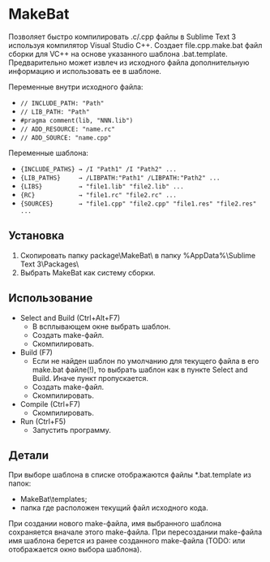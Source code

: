 # MakeBat

Позволяет быстро компилировать .с/.cpp файлы в Sublime Text 3 используя компилятор Visual Studio C++. Создает file.cpp.make.bat файл сборки для VC++ на основе указанного шаблона .bat.template. Предварительно может извлеч из исходного файла дополнительную информацию и использовать ее в шаблоне.

Переменные внутри исходного файла:
- `// INCLUDE_PATH: "Path"`
- `// LIB_PATH: "Path"`
- `#pragma comment(lib, "NNN.lib")`
- `// ADD_RESOURCE: "name.rc"`
- `// ADD_SOURCE: "name.cpp"`

Переменные шаблона:
- `{INCLUDE_PATHS} → /I "Path1" /I "Path2" ...`
- `{LIB_PATHS}     → /LIBPATH:"Path1" /LIBPATH:"Path2" ...`
- `{LIBS}          → "file1.lib" "file2.lib" ...`
- `{RC}            → "file1.rc" "file2.rc" ...`
- `{SOURCES}       → "file1.cpp" "file2.cpp" "file1.res" "file2.res" ...`

## Установка

1. Скопировать папку package\MakeBat\ в папку %AppData%\Sublime Text 3\Packages\
2. Выбрать MakeBat как систему сборки.

## Использование

- Select and Build (Ctrl+Alt+F7)
    - В всплывающем окне выбрать шаблон.
    - Создать make-файл.
    - Скомпилировать.
- Build (F7)
    - Если не найден шаблон по умолчанию для текущего файла в его make.bat файле(!), то выбрать шаблон как в пункте Select and Build. Иначе пункт пропускается.
    - Создать make-файл.
    - Скомпилировать.
- Compile (Ctrl+F7)
    - Скомпилировать.
- Run (Ctrl+F5)
    - Запустить программу.

## Детали

При выборе шаблона в списке отображаются файлы *.bat.template из папок:
- MakeBat\templates;
- папка где расположен текущий файл исходного кода.

При создании нового make-файла, имя выбранного шаблона сохраняется вначале этого make-файла. При пересоздании make-файла имя шаблона берется из ранее созданного make-файла (TODO: или отображается окно выбора шаблона).
